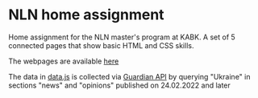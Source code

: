 # NLN home assignment
Home assignment for the NLN master's program at KABK. A set of 5 connected pages that show basic HTML and CSS skills.

The webpages are available [here](https://kor-al.github.io/nln-assignment/index.html) 

The data in [data.js](./script/data.js) is collected via [Guardian API](https://open-platform.theguardian.com/documentation/) by querying "Ukraine" in sections "news" and "opinions" published on 24.02.2022 and later
